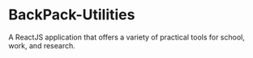 # BackPack-Utilities
A ReactJS application that offers a variety of practical tools for school, work, and research. 
